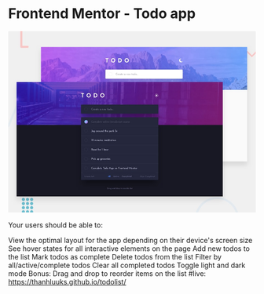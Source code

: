 # Frontend Mentor - Todo app

![Design preview for the Todo app coding challenge](./design/desktop-preview.jpg)

Your users should be able to:

View the optimal layout for the app depending on their device's screen size
See hover states for all interactive elements on the page
Add new todos to the list
Mark todos as complete
Delete todos from the list
Filter by all/active/complete todos
Clear all completed todos
Toggle light and dark mode
Bonus: Drag and drop to reorder items on the list
#live: https://thanhluuks.github.io/todolist/
